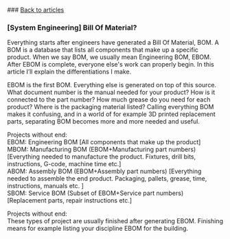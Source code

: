 <br> 
### <a href="https://hvleifsson.github.io/articles">Back to articles</a>

### [System Engineering] Bill Of Material?

Everything starts after engineers have generated a Bill Of Material, BOM. A BOM is a database that lists all components that make up a specific product. When we say BOM, we usually mean Engineering BOM, EBOM. After EBOM is complete, everyone else's work can properly begin. In this article I’ll explain the differentiations I make. 

EBOM is the first BOM. Everything else is generated on top of this source. 
What document number is the manual needed for your product? How is it connected to the part number? How much grease do you need for each product? Where is the packaging material listed? Calling everything BOM makes it confusing, and in a world of for example 3D printed replacement parts, separating BOM becomes more and more needed and useful. 

Projects without end:
<br> 
EBOM: Engineering BOM [All components that make up the product]
<br> 
MBOM: Manufacturing BOM (EBOM+Manufacturing part numbers) [Everything needed to manufacture the product. Fixtures, drill bits, instructions, G-code, machine time etc.]
<br> 
ABOM: Assembly BOM (EBOM+Assembly part numbers) [Everything needed to assemble the end product. Packaging, pallets, grease, time, instructions, manuals etc. ]
<br> 
SBOM: Service BOM (Subset of EBOM+Service part numbers) [Replacement parts, repair instructions etc.]
<br> 

Projects without end: 
<br> 
These types of project are usually finished after generating EBOM. Finishing means for example listing your discipline EBOM for the building. 


<br> 

<br> 

<br> 

<br> 

<br> 

<br> 

<br> 
